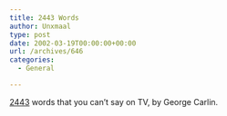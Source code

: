 ```yaml
---
title: 2443 Words
author: Unxmaal
type: post
date: 2002-03-19T00:00:00+00:00
url: /archives/646
categories:
  - General

---
```

[2443][1] words that you can&#8217;t say on TV, by George Carlin.

 [1]: http://www.georgecarlin.com/georgecarlin/dirty/2443.html